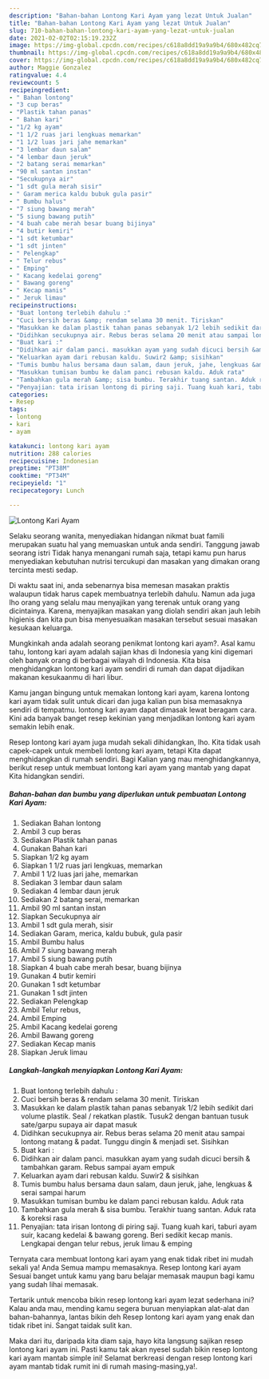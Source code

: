 ```yaml
---
description: "Bahan-bahan Lontong Kari Ayam yang lezat Untuk Jualan"
title: "Bahan-bahan Lontong Kari Ayam yang lezat Untuk Jualan"
slug: 710-bahan-bahan-lontong-kari-ayam-yang-lezat-untuk-jualan
date: 2021-02-02T02:15:19.232Z
image: https://img-global.cpcdn.com/recipes/c618a8dd19a9a9b4/680x482cq70/lontong-kari-ayam-foto-resep-utama.jpg
thumbnail: https://img-global.cpcdn.com/recipes/c618a8dd19a9a9b4/680x482cq70/lontong-kari-ayam-foto-resep-utama.jpg
cover: https://img-global.cpcdn.com/recipes/c618a8dd19a9a9b4/680x482cq70/lontong-kari-ayam-foto-resep-utama.jpg
author: Maggie Gonzalez
ratingvalue: 4.4
reviewcount: 5
recipeingredient:
- " Bahan lontong"
- "3 cup beras"
- "Plastik tahan panas"
- " Bahan kari"
- "1/2 kg ayam"
- "1 1/2 ruas jari lengkuas memarkan"
- "1 1/2 luas jari jahe memarkan"
- "3 lembar daun salam"
- "4 lembar daun jeruk"
- "2 batang serai memarkan"
- "90 ml santan instan"
- "Secukupnya air"
- "1 sdt gula merah sisir"
- " Garam merica kaldu bubuk gula pasir"
- " Bumbu halus"
- "7 siung bawang merah"
- "5 siung bawang putih"
- "4 buah cabe merah besar buang bijinya"
- "4 butir kemiri"
- "1 sdt ketumbar"
- "1 sdt jinten"
- " Pelengkap"
- " Telur rebus"
- " Emping"
- " Kacang kedelai goreng"
- " Bawang goreng"
- " Kecap manis"
- " Jeruk limau"
recipeinstructions:
- "Buat lontong terlebih dahulu :"
- "Cuci bersih beras &amp; rendam selama 30 menit. Tiriskan"
- "Masukkan ke dalam plastik tahan panas sebanyak 1/2 lebih sedikit dari volume plastik. Seal / rekatkan plastik. Tusuk2 dengan bantuan tusuk sate/garpu supaya air dapat masuk"
- "Didihkan secukupnya air. Rebus beras selama 20 menit atau sampai lontong matang &amp; padat. Tunggu dingin &amp; menjadi set. Sisihkan"
- "Buat kari :"
- "Didihkan air dalam panci. masukkan ayam yang sudah dicuci bersih &amp; tambahkan garam. Rebus sampai ayam empuk"
- "Keluarkan ayam dari rebusan kaldu. Suwir2 &amp; sisihkan"
- "Tumis bumbu halus bersama daun salam, daun jeruk, jahe, lengkuas &amp; serai sampai harum"
- "Masukkan tumisan bumbu ke dalam panci rebusan kaldu. Aduk rata"
- "Tambahkan gula merah &amp; sisa bumbu. Terakhir tuang santan. Aduk rata &amp; koreksi rasa"
- "Penyajian: tata irisan lontong di piring saji. Tuang kuah kari, taburi ayam suir, kacang kedelai &amp; bawang goreng. Beri sedikit kecap manis. Lengkapai dengan telur rebus, jeruk limau &amp; emping"
categories:
- Resep
tags:
- lontong
- kari
- ayam

katakunci: lontong kari ayam 
nutrition: 288 calories
recipecuisine: Indonesian
preptime: "PT38M"
cooktime: "PT34M"
recipeyield: "1"
recipecategory: Lunch

---
```



![Lontong Kari Ayam](https://img-global.cpcdn.com/recipes/c618a8dd19a9a9b4/680x482cq70/lontong-kari-ayam-foto-resep-utama.jpg)

Selaku seorang wanita, menyediakan hidangan nikmat buat famili merupakan suatu hal yang memuaskan untuk anda sendiri. Tanggung jawab seorang istri Tidak hanya menangani rumah saja, tetapi kamu pun harus menyediakan kebutuhan nutrisi tercukupi dan masakan yang dimakan orang tercinta mesti sedap.

Di waktu  saat ini, anda sebenarnya bisa memesan masakan praktis walaupun tidak harus capek membuatnya terlebih dahulu. Namun ada juga lho orang yang selalu mau menyajikan yang terenak untuk orang yang dicintainya. Karena, menyajikan masakan yang diolah sendiri akan jauh lebih higienis dan kita pun bisa menyesuaikan masakan tersebut sesuai masakan kesukaan keluarga. 



Mungkinkah anda adalah seorang penikmat lontong kari ayam?. Asal kamu tahu, lontong kari ayam adalah sajian khas di Indonesia yang kini digemari oleh banyak orang di berbagai wilayah di Indonesia. Kita bisa menghidangkan lontong kari ayam sendiri di rumah dan dapat dijadikan makanan kesukaanmu di hari libur.

Kamu jangan bingung untuk memakan lontong kari ayam, karena lontong kari ayam tidak sulit untuk dicari dan juga kalian pun bisa memasaknya sendiri di tempatmu. lontong kari ayam dapat dimasak lewat beragam cara. Kini ada banyak banget resep kekinian yang menjadikan lontong kari ayam semakin lebih enak.

Resep lontong kari ayam juga mudah sekali dihidangkan, lho. Kita tidak usah capek-capek untuk membeli lontong kari ayam, tetapi Kita dapat menghidangkan di rumah sendiri. Bagi Kalian yang mau menghidangkannya, berikut resep untuk membuat lontong kari ayam yang mantab yang dapat Kita hidangkan sendiri.

<!--inarticleads1-->

##### Bahan-bahan dan bumbu yang diperlukan untuk pembuatan Lontong Kari Ayam:

1. Sediakan  Bahan lontong
1. Ambil 3 cup beras
1. Sediakan Plastik tahan panas
1. Gunakan  Bahan kari
1. Siapkan 1/2 kg ayam
1. Siapkan 1 1/2 ruas jari lengkuas, memarkan
1. Ambil 1 1/2 luas jari jahe, memarkan
1. Sediakan 3 lembar daun salam
1. Sediakan 4 lembar daun jeruk
1. Sediakan 2 batang serai, memarkan
1. Ambil 90 ml santan instan
1. Siapkan Secukupnya air
1. Ambil 1 sdt gula merah, sisir
1. Sediakan  Garam, merica, kaldu bubuk, gula pasir
1. Ambil  Bumbu halus
1. Ambil 7 siung bawang merah
1. Ambil 5 siung bawang putih
1. Siapkan 4 buah cabe merah besar, buang bijinya
1. Gunakan 4 butir kemiri
1. Gunakan 1 sdt ketumbar
1. Gunakan 1 sdt jinten
1. Sediakan  Pelengkap
1. Ambil  Telur rebus,
1. Ambil  Emping
1. Ambil  Kacang kedelai goreng
1. Ambil  Bawang goreng
1. Sediakan  Kecap manis
1. Siapkan  Jeruk limau




<!--inarticleads2-->

##### Langkah-langkah menyiapkan Lontong Kari Ayam:

1. Buat lontong terlebih dahulu :
1. Cuci bersih beras &amp; rendam selama 30 menit. Tiriskan
1. Masukkan ke dalam plastik tahan panas sebanyak 1/2 lebih sedikit dari volume plastik. Seal / rekatkan plastik. Tusuk2 dengan bantuan tusuk sate/garpu supaya air dapat masuk
1. Didihkan secukupnya air. Rebus beras selama 20 menit atau sampai lontong matang &amp; padat. Tunggu dingin &amp; menjadi set. Sisihkan
1. Buat kari :
1. Didihkan air dalam panci. masukkan ayam yang sudah dicuci bersih &amp; tambahkan garam. Rebus sampai ayam empuk
1. Keluarkan ayam dari rebusan kaldu. Suwir2 &amp; sisihkan
1. Tumis bumbu halus bersama daun salam, daun jeruk, jahe, lengkuas &amp; serai sampai harum
1. Masukkan tumisan bumbu ke dalam panci rebusan kaldu. Aduk rata
1. Tambahkan gula merah &amp; sisa bumbu. Terakhir tuang santan. Aduk rata &amp; koreksi rasa
1. Penyajian: tata irisan lontong di piring saji. Tuang kuah kari, taburi ayam suir, kacang kedelai &amp; bawang goreng. Beri sedikit kecap manis. Lengkapai dengan telur rebus, jeruk limau &amp; emping




Ternyata cara membuat lontong kari ayam yang enak tidak ribet ini mudah sekali ya! Anda Semua mampu memasaknya. Resep lontong kari ayam Sesuai banget untuk kamu yang baru belajar memasak maupun bagi kamu yang sudah lihai memasak.

Tertarik untuk mencoba bikin resep lontong kari ayam lezat sederhana ini? Kalau anda mau, mending kamu segera buruan menyiapkan alat-alat dan bahan-bahannya, lantas bikin deh Resep lontong kari ayam yang enak dan tidak ribet ini. Sangat taidak sulit kan. 

Maka dari itu, daripada kita diam saja, hayo kita langsung sajikan resep lontong kari ayam ini. Pasti kamu tak akan nyesel sudah bikin resep lontong kari ayam mantab simple ini! Selamat berkreasi dengan resep lontong kari ayam mantab tidak rumit ini di rumah masing-masing,ya!.

